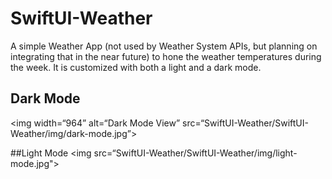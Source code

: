 # SwiftUI-Weather
A simple Weather App (not used by Weather System APIs, but planning on integrating that in the near future) to hone the weather temperatures during the week. It is customized with both a light and a dark mode.  

## Dark Mode
<img width=“964” alt=“Dark Mode View” src=“SwiftUI-Weather/SwiftUI-Weather/img/dark-mode.jpg”>                                                                                                      
                                                                                                         
##Light Mode
<img src=“SwiftUI-Weather/SwiftUI-Weather/img/light-mode.jpg"> 
                                                                                                         
